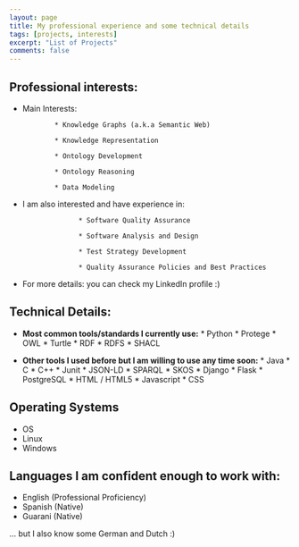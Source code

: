 ```yaml
---
layout: page
title: My professional experience and some technical details
tags: [projects, interests]
excerpt: "List of Projects"
comments: false
---
```

## Professional interests:
* Main Interests:

              * Knowledge Graphs (a.k.a Semantic Web)

              * Knowledge Representation

              * Ontology Development

              * Ontology Reasoning

              * Data Modeling

* I am also interested and have experience in:

                    * Software Quality Assurance

                    * Software Analysis and Design

                    * Test Strategy Development

                    * Quality Assurance Policies and Best Practices

* For more details: you can check my LinkedIn profile :)

## Technical Details:

* __Most common tools/standards I currently use:__
              * Python
              * Protege
              * OWL
              * Turtle
              * RDF
              * RDFS
              * SHACL

* __Other tools I used before but I am willing to use any time soon:__
              * Java
              * C
              * C++
              * Junit
              * JSON-LD
              * SPARQL
              * SKOS
              * Django
              * Flask
              * PostgreSQL
              * HTML / HTML5
              * Javascript
              * CSS

## Operating Systems
* OS
* Linux
* Windows

## Languages I am confident enough to work with:
* English (Professional Proficiency)
* Spanish (Native)
* Guarani (Native)

... but I also know some German and Dutch :)
